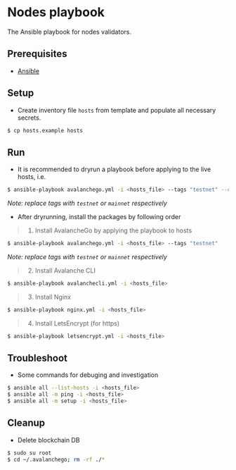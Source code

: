 # Nodes playbook
The Ansible playbook for nodes validators.

## Prerequisites

- [Ansible](https://docs.ansible.com/ansible/latest/installation_guide/installation_distros.html#installing-ansible-on-ubuntu)

## Setup

- Create inventory file `hosts` from template and populate all necessary secrets.
```sh
$ cp hosts.example hosts
```

## Run

- It is recommended to dryrun a playbook before applying to the live hosts, i.e.
```sh
$ ansible-playbook avalanchego.yml -i <hosts_file> --tags "testnet" --check
```

*Note: replace tags with `testnet` or `mainnet` respectively*

- After dryrunning, install the packages by following order

> 1.  Install AvalancheGo by applying the playbook to hosts
```sh
$ ansible-playbook avalanchego.yml -i <hosts_file> --tags "testnet"
```

*Note: replace tags with `testnet` or `mainnet` respectively*

> 2. Install Avalanche CLI
```sh
$ ansible-playbook avalanchecli.yml -i <hosts_file>
```

> 3. Install Nginx
```sh
$ ansible-playbook nginx.yml -i <hosts_file>
```

> 4. Install LetsEncrypt (for https)
```sh
$ ansible-playbook letsencrypt.yml -i <hosts_file>
```

## Troubleshoot

- Some commands for debuging and investigation
```sh
$ ansible all --list-hosts -i <hosts_file>
$ ansible all -m ping -i <hosts_file>
$ ansible all -m setup -i <hosts_file>
```

## Cleanup

- Delete blockchain DB
```sh
$ sudo su root
$ cd ~/.avalanchego; rm -rf ./*
```
